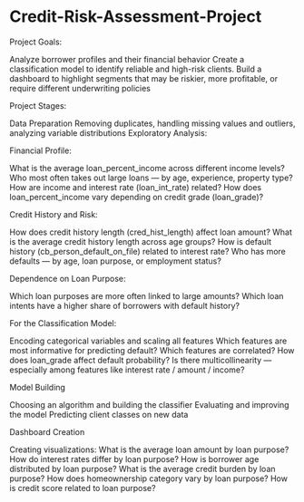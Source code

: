 # Credit-Risk-Assessment-Project
Project Goals:

Analyze borrower profiles and their financial behavior
Create a classification model to identify reliable and high-risk clients.
Build a dashboard to highlight segments that may be riskier, more profitable, or require different underwriting policies

Project Stages:

Data Preparation
Removing duplicates, handling missing values and outliers, analyzing variable distributions
Exploratory Analysis:

Financial Profile:

What is the average loan_percent_income across different income levels?
Who most often takes out large loans — by age, experience, property type?
How are income and interest rate (loan_int_rate) related?
How does loan_percent_income vary depending on credit grade (loan_grade)?

Credit History and Risk:

How does credit history length (cred_hist_length) affect loan amount?
What is the average credit history length across age groups?
How is default history (cb_person_default_on_file) related to interest rate?
Who has more defaults — by age, loan purpose, or employment status?

Dependence on Loan Purpose:

Which loan purposes are more often linked to large amounts?
Which loan intents have a higher share of borrowers with default history?

For the Classification Model:

Encoding categorical variables and scaling all features
Which features are most informative for predicting default?
Which features are correlated?
How does loan_grade affect default probability?
Is there multicollinearity — especially among features like interest rate / amount / income?

Model Building

Choosing an algorithm and building the classifier
Evaluating and improving the model
Predicting client classes on new data

Dashboard Creation

Creating visualizations:
What is the average loan amount by loan purpose?
How do interest rates differ by loan purpose?
How is borrower age distributed by loan purpose?
What is the average credit burden by loan purpose?
How does homeownership category vary by loan purpose?
How is credit score related to loan purpose?
